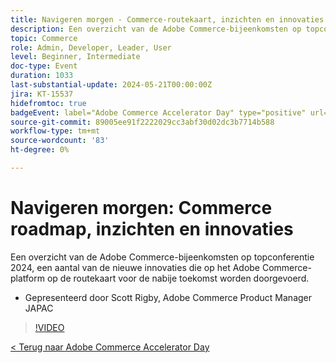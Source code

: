 ```yaml
---
title: Navigeren morgen - Commerce-routekaart, inzichten en innovaties
description: Een overzicht van de Adobe Commerce-bijeenkomsten op topconferentie 2024, een aantal van de nieuwe innovaties die op het Adobe Commerce-platform op de routekaart voor de nabije toekomst worden doorgevoerd.
topic: Commerce
role: Admin, Developer, Leader, User
level: Beginner, Intermediate
doc-type: Event
duration: 1033
last-substantial-update: 2024-05-21T00:00:00Z
jira: KT-15537
hidefromtoc: true
badgeEvent: label="Adobe Commerce Accelerator Day" type="positive" url="https://experienceleague.adobe.com/en/docs/events/apac-commerce-recordings/2024/overview"
source-git-commit: 89005ee91f2222029cc3abf30d02dc3b7714b588
workflow-type: tm+mt
source-wordcount: '83'
ht-degree: 0%

---
```



# Navigeren morgen: Commerce roadmap, inzichten en innovaties

Een overzicht van de Adobe Commerce-bijeenkomsten op topconferentie 2024, een aantal van de nieuwe innovaties die op het Adobe Commerce-platform op de routekaart voor de nabije toekomst worden doorgevoerd.

+ Gepresenteerd door Scott Rigby, Adobe Commerce Product Manager JAPAC

>[!VIDEO](https://video.tv.adobe.com/v/3429264/?learn=on)

[&lt; Terug naar Adobe Commerce Accelerator Day](./overview.md)